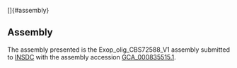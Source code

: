 []{#assembly}

Assembly
--------

The assembly presented is the Exop\_olig\_CBS72588\_V1 assembly
submitted to [INSDC](http://www.insdc.org) with the assembly accession
[GCA\_000835515.1](http://www.ebi.ac.uk/ena/data/view/GCA_000835515.1).
